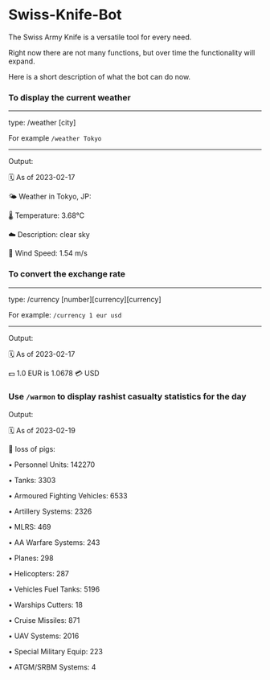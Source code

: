 # Swiss-Knife-Bot
The Swiss Army Knife is a versatile tool for every need. 

Right now there are not many functions, but over time the functionality will expand. 

Here is a short description of what the bot can do now.

### To display the current weather 

---

type: /weather [city] 

For example `/weather Tokyo`

---

Output:

🗓 As of 2023-02-17

🌤️ Weather in Tokyo, JP: 

🌡️ Temperature: 3.68°C 

☁️ Description: clear sky 

💨 Wind Speed: 1.54 m/s

### To convert the exchange rate 

---

type: /currency [number][currency][currency]

For example: `/currency 1 eur usd`

---

Output:

🗓 As of 2023-02-17

💵 1.0 EUR is 1.0678 💳 USD

### Use `/warmon` to display rashist casualty statistics for the day

Output:

🗓 As of 2023-02-19

🐷 loss of pigs:

• Personnel Units: 142270

• Tanks: 3303

• Armoured Fighting Vehicles: 6533

• Artillery Systems: 2326

• MLRS: 469

• AA Warfare Systems: 243

• Planes: 298

• Helicopters: 287

• Vehicles Fuel Tanks: 5196

• Warships Cutters: 18

• Cruise Missiles: 871

• UAV Systems: 2016

• Special Military Equip: 223

• ATGM/SRBM Systems: 4

